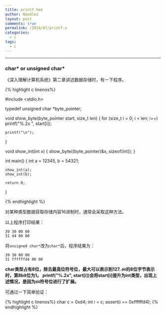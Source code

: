 ```yaml
---
title: printf hex 
author: Noodles
layout: post
comments: true
permalink: /2018/07/printf-x
categories:
  - c
tags:
  - c
---
```


<!--more-->

 ---------------------------------------------------

### char* or unsigned char*

  《深入理解计算机系统》第二章讲述数据存储时，有一下程序。

{% highlight c linenos%}

#include <stdio.h>

typedef unsigned char *byte_pointer;

void show_byte(byte_pointer start, size_t len)
{
	for (size_t i = 0; i < len; i++)
		printf("%.2x ", start[i]);

	printf("\n");
}

void show_int(int x)
{
    show_byte((byte_pointer)&x, sizeof(int));
}

int main()
{
    int a = 12345, b = 54321;

    show_int(a);
    show_int(b);

    return 0;
}

{% endhighlight %}

  对某种类型数据获取存储内容16进制时，通常会采取这种方法。

  以上程序打印结果：

    39 30 00 00
    31 d4 00 00

  将`unsigned char*`改为`char*`后，程序结果为：

    39 30 00 00
    31 ffffffd4 00 00

**char类型占有8位，除去最高位符号位，最大可以表示到127. `d4`的8位字节表示时，第8bit位为1。**
**printf("%.2x", start[i])会将start[i]提升为int类型，出现上述情况，是因为`d4`符号位进行了扩展。**

可通过一下简单验证：

{% highlight c linenos%}
    char c = 0xd4;
    int i = c;
    assert(i == 0xffffffd4);
{% endhighlight %}

